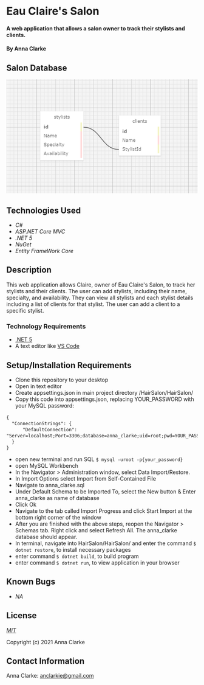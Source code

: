# Eau Claire's Salon

#### A web application that allows a salon owner to track their stylists and clients.

#### By Anna Clarke


## Salon Database
<img src="HairSalon/wwwroot/img/database.png" height="300px">

## Technologies Used

* _C#_
* _ASP.NET Core MVC_
* _.NET 5_
* _NuGet_
* _Entity FrameWork Core_

## Description

This web application allows Claire, owner of Eau Claire's Salon, to track her stylists and their clients. The user can add stylists, including their name, specialty, and availability. They can view all stylists and each stylist details including a list of clients for that stylist. The user can add a client to a specific stylist.

### Technology Requirements

* [.NET 5](https://dotnet.microsoft.com/download/dotnet/5.0)
* A text editor like [VS Code](https://code.visualstudio.com/)

## Setup/Installation Requirements

* Clone this repository to your desktop
* Open in text editor
* Create appsettings.json in main project directory /HairSalon/HairSalon/
* Copy this code into appsettings.json, replacing YOUR_PASSWORD with your MySQL password:
```
{
  "ConnectionStrings": {
      "DefaultConnection": "Server=localhost;Port=3306;database=anna_clarke;uid=root;pwd=YOUR_PASSWORD;"
  }
}
```
* open new terminal and run SQL `$ mysql -uroot -p{your_password}`
* open MySQL Workbench
* In the Navigator > Administration window, select Data Import/Restore.
* In Import Options select Import from Self-Contained File
* Navigate to anna_clarke.sql
* Under Default Schema to be Imported To, select the New button & Enter anna_clarke as name of database
* Click Ok
* Navigate to the tab called Import Progress and click Start Import at the bottom right corner of the window
* After you are finished with the above steps, reopen the Navigator > Schemas tab. Right click and select Refresh All. The anna_clarke database should appear.
* In terminal, navigate into HairSalon/HairSalon/ and enter the command `$ dotnet restore`, to install necessary packages
* enter command `$ dotnet build`, to build program
* enter command `$ dotnet run`, to view application in your browser

## Known Bugs

* _NA_

## License

_[MIT](https://opensource.org/licenses/MIT)_  

Copyright (c) 2021 Anna Clarke

## Contact Information

Anna Clarke: <anclarkie@gmail.com> 